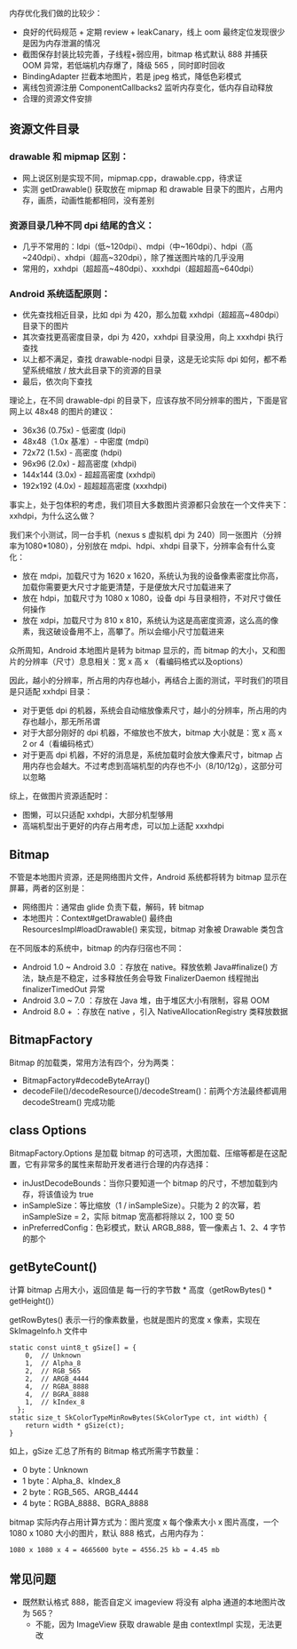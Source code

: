 
内存优化我们做的比较少：

- 良好的代码规范 + 定期 review + leakCanary，线上 oom 最终定位发现很少是因为内存泄漏的情况
- 截图保存封装比较完善，子线程+弱应用，bitmap 格式默认 888 并捕获 OOM 异常，若低端机内存爆了，降级 565 ，同时即时回收
- BindingAdapter 拦截本地图片，若是 jpeg 格式，降低色彩模式
- 离线包资源注册 ComponentCallbacks2 监听内存变化，低内存自动释放
- 合理的资源文件安排

## 资源文件目录

### drawable 和 mipmap 区别：

- 网上说区别是实现不同，mipmap.cpp，drawable.cpp，待求证
- 实测 getDrawable() 获取放在 mipmap 和 drawable 目录下的图片，占用内存，画质，动画性能都相同，没有差别

###  资源目录几种不同 dpi 结尾的含义：

- 几乎不常用的：ldpi（低~120dpi）、mdpi（中~160dpi）、hdpi（高~240dpi）、xhdpi（超高~320dpi），除了推送图片啥的几乎没用
- 常用的，xxhdpi（超超高~480dpi）、xxxhdpi（超超超高~640dpi）

### Android 系统适配原则：

- 优先查找相近目录，比如 dpi 为 420，那么加载 xxhdpi（超超高~480dpi）目录下的图片
- 其次查找更高密度目录，dpi 为 420，xxhdpi 目录没用，向上 xxxhdpi 执行查找
- 以上都不满足，查找 drawable-nodpi 目录，这是无论实际 dpi 如何，都不希望系统缩放 / 放大此目录下的资源的目录
- 最后，依次向下查找

理论上，在不同 drawable-dpi 的目录下，应该存放不同分辨率的图片，下面是官网上以 48x48 的图片的建议：

- 36x36 (0.75x) - 低密度 (ldpi)
- 48x48（1.0x 基准）- 中密度 (mdpi)
- 72x72 (1.5x) - 高密度 (hdpi)
- 96x96 (2.0x) - 超高密度 (xhdpi)
- 144x144 (3.0x) - 超超高密度 (xxhdpi)
- 192x192 (4.0x) - 超超超高密度 (xxxhdpi)

事实上，处于包体积的考虑，我们项目大多数图片资源都只会放在一个文件夹下：xxhdpi，为什么这么做？

我们来个小测试，同一台手机（nexus s 虚拟机 dpi 为 240）同一张图片（分辨率为1080*1080），分别放在 mdpi、hdpi、xhdpi 目录下，分辨率会有什么变化：

- 放在 mdpi，加载尺寸为 1620 x 1620，系统认为我的设备像素密度比你高，加载你需要更大尺寸才能更清楚，于是便放大尺寸加载进来了
- 放在 hdpi，加载尺寸为 1080 x 1080，设备 dpi 与目录相符，不对尺寸做任何操作
- 放在 xdpi，加载尺寸为 810 x 810，系统认为这是高密度资源，这么高的像素，我这破设备用不上，高攀了。所以会缩小尺寸加载进来

众所周知，Android 本地图片是转为 bitmap 显示的，而 bitmap 的大小，又和图片的分辨率（尺寸）息息相关：宽 x 高 x （看编码格式以及options）

因此，越小的分辨率，所占用的内存也越小，再结合上面的测试，平时我们的项目是只适配 xxhdpi 目录：

- 对于更低 dpi 的机器，系统会自动缩放像素尺寸，越小的分辨率，所占用的内存也越小，那无所吊谓
- 对于大部分刚好的 dpi 机器，不缩放也不放大，bitmap 大小就是：宽 x 高 x 2 or 4（看编码格式）
- 对于更高 dpi 机器，不好的消息是，系统加载时会放大像素尺寸，bitmap 占用内存也会越大。不过考虑到高端机型的内存也不小（8/10/12g），这部分可以忽略

综上，在做图片资源适配时：

- 图懒，可以只适配 xxhdpi，大部分机型够用
- 高端机型出于更好的内存占用考虑，可以加上适配 xxxhdpi

## Bitmap

不管是本地图片资源，还是网络图片文件，Android 系统都将转为 bitmap 显示在屏幕，两者的区别是：

- 网络图片：通常由 glide 负责下载，解码，转 bitmap
- 本地图片：Context#getDrawable() 最终由 ResourcesImpl#loadDrawable() 来实现，bitmap 对象被 Drawable 类包含

在不同版本的系统中，bitmap 的内存归宿也不同：

- Android 1.0 ~ Android 3.0 ：存放在 native。释放依赖 Java#finalize() 方法，缺点是不稳定，过多释放任务会导致 FinalizerDaemon 线程抛出 finalizerTimedOut 异常
- Android 3.0 ~ 7.0 ：存放在 Java 堆，由于堆区大小有限制，容易 OOM
- Android 8.0 + ：存放在 native ，引入 NativeAllocationRegistry 类释放数据

## BitmapFactory

Bitmap 的加载类，常用方法有四个，分为两类：

- BitmapFactory#decodeByteArray()
- decodeFile()/decodeResource()/decodeStream()：前两个方法最终都调用 decodeStream() 完成功能

## class Options

BitmapFactory.Options 是加载 bitmap 的可选项，大图加载、压缩等都是在这配置，它有非常多的属性来帮助开发者进行合理的内存选择：

- inJustDecodeBounds：当你只要知道一个 bitmap 的尺寸，不想加载到内存，将该值设为 true
- inSampleSize：等比缩放（1 / inSampleSize）。只能为 2 的次幂，若 inSampleSize = 2，实际 bitmap 宽高都将除以 2，100 变 50
- inPreferredConfig：色彩模式，默认 ARGB_888，管一像素占 1、2、4 字节的那个

## getByteCount()

计算 bitmap 占用大小，返回值是 每一行的字节数 * 高度（getRowBytes() * getHeight()）

getRowBytes() 表示一行的像素数量，也就是图片的宽度 x 像素，实现在 SkImageInfo.h 文件中

```
static const uint8_t gSize[] = {
    0,  // Unknown
    1,  // Alpha_8
    2,  // RGB_565
    2,  // ARGB_4444
    4,  // RGBA_8888
    4,  // BGRA_8888
    1,  // kIndex_8
  };
static size_t SkColorTypeMinRowBytes(SkColorType ct, int width) {
    return width * gSize(ct);
}
```

如上，gSize 汇总了所有的 Bitmap 格式所需字节数量：

- 0 byte：Unknown
- 1 byte：Alpha_8、kIndex_8
- 2 byte：RGB_565、ARGB_4444
- 4 byte：RGBA_8888、BGRA_8888

bitmap 实际内存占用计算方式为：图片宽度 x 每个像素大小 x 图片高度，一个 1080 x 1080 大小的图片，默认 888 格式，占用内存为：

```
1080 x 1080 x 4 = 4665600 byte = 4556.25 kb = 4.45 mb
```

## 常见问题

- 既然默认格式 888，能否自定义 imageview 将没有 alpha 通道的本地图片改为 565？
  - 不能，因为 ImageView 获取 drawable 是由 contextImpl 实现，无法更改
